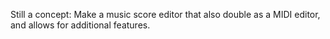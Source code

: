 Still a concept:
Make a music score editor that also double as a MIDI editor, and allows for additional features.
